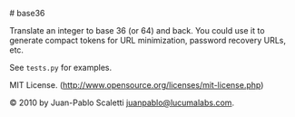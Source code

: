 # base36

Translate an integer to base 36 (or 64) and back. You could use it to generate compact tokens for URL minimization, password recovery URLs, etc.

See `tests.py` for examples.

MIT License. (http://www.opensource.org/licenses/mit-license.php)

© 2010 by Juan-Pablo Scaletti <juanpablo@lucumalabs.com>.
